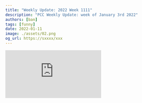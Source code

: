 ```yaml
---
title: "Weekly Update: 2022 Week 1111"
description: "PCC Weekly Update: week of January 3rd 2022"
authors: [ban]
tags: [funny]
date: 2022-01-11
image: ./assets/02.png
og_url: https://sxxxx/xxx
---
```


<iframe src="https://player.bilibili.com/player.html?bvid=BV1h34y1n7A3" scrolling="no" frameBorder="no" framespacing="0" allowFullScreen="false"></iframe>

<!--truncate-->